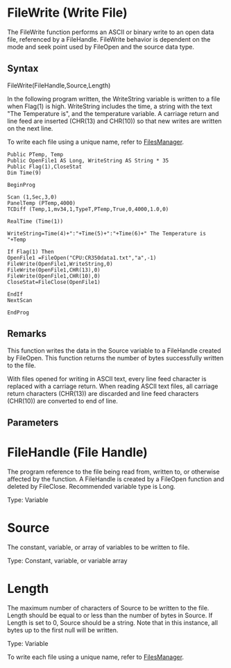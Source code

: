 # FileWrite (Write File)

The FileWrite function performs an ASCII or binary write to an open data file, referenced by a FileHandle. FileWrite behavior is dependent on the mode and seek point used by FileOpen and the source data type.

## Syntax

FileWrite(FileHandle,Source,Length)

In the following program written, the WriteString variable is written to a file when Flag(1) is high. WriteString includes the time, a string with the text "The Temperature is", and the temperature variable. A carriage return and line feed are inserted (CHR(13) and CHR(10)) so that new writes are written on the next line.

To write each file using a unique name, refer to [FilesManager](filesmanager2.md).

```
Public PTemp, Temp
Public OpenFile1 AS Long, WriteString AS String * 35
Public Flag(1),CloseStat
Dim Time(9)

BeginProg

Scan (1,Sec,3,0)
PanelTemp (PTemp,4000)
TCDiff (Temp,1,mv34,1,TypeT,PTemp,True,0,4000,1.0,0)

RealTime (Time(1))

WriteString=Time(4)+":"+Time(5)+":"+Time(6)+" The Temperature is "+Temp

If Flag(1) Then
OpenFile1 =FileOpen("CPU:CR350data1.txt","a",-1)
FileWrite(OpenFile1,WriteString,0)
FileWrite(OpenFile1,CHR(13),0)
FileWrite(OpenFile1,CHR(10),0)
CloseStat=FileClose(OpenFile1)

EndIf
NextScan

EndProg
```

## Remarks

This function writes the data in the Source variable to a FileHandle created by FileOpen. This function returns the number of bytes successfully written to the file.

With files opened for writing in ASCII text, every line feed character is replaced with a carriage return. When reading ASCII text files, all carriage return characters (CHR(13)) are discarded and line feed characters (CHR(10)) are converted to end of line.

## Parameters

# FileHandle (File Handle)

The program reference to the file being read from, written to, or otherwise affected by the function. A FileHandle is created by a FileOpen function and deleted by FileClose. Recommended variable type is Long.

Type: Variable

# Source

The constant, variable, or array of variables to be written to file.

Type: Constant, variable, or variable array

# Length

The maximum number of characters of Source to be written to the file. Length should be equal to or less than the number of bytes in Source. If Length is set to 0, Source should be a string. Note that in this instance, all bytes up to the first null will be written.

Type: Variable

To write each file using a unique name, refer to [FilesManager](filesmanager2.md).
